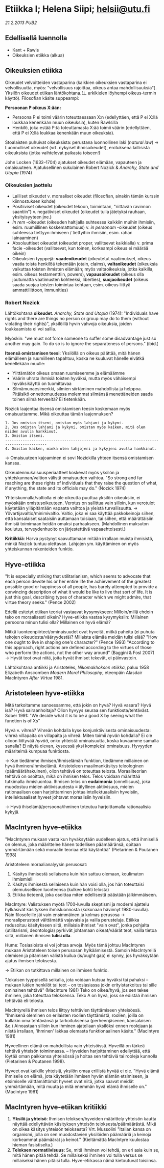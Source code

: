 # Etiikka I; Helena Siipi; helsii@utu.fi #
*21.2.2013 PUB2*

## Edellisellä luennolla ##

* Kant + Rawls
* Oikeuksien etiikka (alkua)

## Oikeuksien etiikka ##

Oikeudet velvoitteiden vastaparina (kaikkien oikeuksien vastaparina ei velvollisuutta, myös: "velvollisuus rajoittaa, oikeus antaa mahdollisuuksia"). Yksilön oikeudet etiikan lähtökohtana.(&perp; arkikielen löyhempi oikeus-termin käyttö). Filosofian käsite suppeampi:

**Persoonan P oikeus X:ään:**

* Persoona P ei toimi väärin toteuttaessaan X:n (edellyttäen, että P ei X:llä loukkaa kenenkään muun oikeuksia), kuten Rawlsilla
* Henkilö, joka estää P:tä toteuttamasta X:ää toimii väärin (edellyttäen, että P ei X:llä loukkaa kenenkään muun oikeuksia). 

Stoalaisten puhuivat oikeuksista: perustana luonnollinen laki (_natural law_) &rarr; Luonnolliset oikeudet (vrt. nykyiset ihmisoikeudet), erotuksena laillisista oikeuksista (jotka vaihtelevat paikasta toiseen!)

John Locken (1632&ndash;1704) ajatukset oikeudet elämään, vapauteen ja omaisuuteen. Ajatuksellinen sukulainen Robert Nozick &amp; _Anarchy, State and Utopia_ (1974)

### Oikeuksien jaottelu ###

* Lailliset oikeudet v. moraaliset oikeudet (filosofian, ainakin tämän kurssin kiinnostuksen kohde)
* Positiiviset oikeudet (oikeudet tekoon, toimintaan, "riittävän ravinnon saantiin") v. negatiiviset oikeudet (oikeudet tulla jätetyksi rauhaan, yksityisyyteen jne.)
* _In rem_ -oikeudet (oikeuden haltijalla suhteessa kaikkiin muihin ihmisiin, esim. ruumiillinen koskemattomuus) v. _in personam_ -oikeudet (oikeus suhteessa tiettyyn ihmiseen / tiettyihin ihmisiin, esim. rahan lainaaminen)
* Absoluuttiset oikeudet (oikeudet proper, vallitsevat kaikkialla) v. prima facie -oikeudet (vallitsevat, kun toinen, korkeampi oikeus ei määrää oikein)
* Oikeuksien tyyppejä: **vaadeoikeudet** (oikeutetut vaatimukset, oikeus vaatia toista henkilöä tekemään jotain, claims), **valtaoikeudet** (oikeuksia vaikuttaa toisten ihmisten elämään; myös valtaoikeuksia, jotka kaikilla, esim. oikeus testamenttiin, powers), **vapausoikeudet** (oikeus olla joutumatta vaatimusten kohteeksi, liberties), **suojaoikeudet** (oikeus saada suojaa toisten toimintaa kohtaan, esim. oikeus liittyä ammattiliittoon, immunities)

### Robert Nozick ###

Lähtökohtana **oikeudet**. _Anarchy, State and Utopia_ (1974): "Individuals have rights and there are things no person or group may do to them (without violating their rights)", yksilöillä hyvin vahvoja oikeuksia, joiden loukkaamista ei voi sallia.

Myöskin: "we must not force someone to suffer some disadvantage just so another may gain. To do so is to ignore the separateness of persons." (ibid.)

**Itsensä omistamisen teesi**: Yksilöllä on oikeus päättää, mitä hänen elämälleen ja ruumiilleen tapahtuu, koska ne kuuluvat hänelle eivätkä kenellekään muulle:

* Ylittämätön oikeus omaan ruumiseemme ja elämäämme
* Väärin uhrata ihmisiä toisten hyväksi, mutta myös vähäisempi hyväksikäyttö on tuomittavaa
* Silmämunaesimerkki, silmien siirtäminen mahdollista ja helppoa. Pitäisikö onnettomuudessa molemmat silmänsä menettäneiden saada toinen silmä terveeltä? Ei tietenkään.

Nozick laajentaa itsensä omistamisen teesin koskemaan myös omaisuuttamme. Mikä oikeuttaa tämän laajennuksen?

    1. Jos omistan itseni, omistan myös lahjani ja kykyni.
    2. Jos omistan lahjani ja kykyni, omistan myös kaiken, mitä olen niiden avulla hankkinut.
    3. Omistan itseni.
    -----------------------------------------------------------------------------------------
    4. Omistan kaiken, minkä olen lahjojeni ja kykyjeni avulla hankkinut.

&rarr; Omaisuuteen kajoaminen ei sovi Nozickilla yhteen itsensä omistamisen kanssa.

Oikeudenmukaisuusperiaatteet koskevat myös yksilön ja yhteiskunnan/valtion välistä omaisuuden vaihtoa. "So strong and far reaching are these rights of individuals that they raise the question of what, if anything, the state and its officials may do." (Nozick 1974)

Yhteiskunnalla/valtiolla ei ole oikeutta puuttua yksilön oikeuksiin, ei myöskään omistusoikeuteen. Verotus on sallittua vain silloin, kun verotulot käytetään ylläpitämään vapaata vaihtoa ja yleistä turvallisuutta. &rarr; Yövartijavaltio/minimivaltio. Valtio, joka ei saa käyttää pakkokeinoja siihen, että kansalaiset saataisiin auttamaan toisiaan, tai siihen, että määrättäisiin ihmisiä toimimaan heidän omaksi parhaakseen. (Mahdollinen maksuton koulutus, terveydenhuolto on järjestettävä vapaaehtoisesti.)

**Kritiikkiä**: Harva pystynyt saavuttamaan mitään irrallaan muista ihmisistä, minkä Nozick tuntuu olettavan. Lahjojen ym. käyttäminen on myös yhteiskunnan rakenteiden funktio.

## Hyve-etiikka ##

"It is especially striking that utilitarianism, which seems to advocate that each person devote his or her entire life the achievement of the greatest possible good or happiness of all people, has barely attempted to provide a convincing description of what it would be like to live that sort of life. It is just this goal, describing types of character which we might admire, that virtue theory seeks." (Pence 2002)

Edellä esitetyt etiikan teoriat vastaavat kysymykseen: Milloin/millä ehdoin teko on moraalisesti oikein? Hyve-etiikka vastaa kysymyksiin: Millainen persoona minun tulisi olla? Millainen on hyvä elämä?

Mitkä luonteenpiirteet/ominaisuudet ovat hyveitä, mitkä paheita (ei puhuta tekojen oikeudesta/vääryydestä)? Millaista elämää meidän tulisi elää? "How one ought to live in shaping one's character?" (Pence 1993) "According to this approach, right actions are defined according to the virtues of those who perform the actions, not the other way around" (Baggini &amp; Fosl 2007) &rarr; Hyvät teot ovat niitä, joita hyvät ihmiset tekevät, ei päinvastoin.

Lähtökohtana antiikki ja Aristoteles, _Nikomakhoksen etiikka_, paluu 1958 Elizabeth Anscomben _Modern Moral Philosophy_, eteenpäin Alasdair MacIntyren _After Virtue_ 1981.

## Aristoteleen hyve-etiikka ##

Mitä tarkoitamme sanoessamme, että jokin on hyvä? Hyvä vasara? Hyvä isä? Hyvä sairaanhoitaja? Olion hyvyys seuraa sen funktiosta/tehtäväst. Sober 1991: "We decide what it is to be a good X by seeing what the function is of Xs"

Hyvä v. vihreä? Vihreän kohdalla kyse konjunktiivisesta ominaisuudesta: vihreä villapaita on villapaita ja vihreä. Miten toimii _hyvän_ kohdalla? Ei ole olioon liittyvää _hyvää_, onko yhteistä ominaisuutta, koska kuvaamme samalla sanalla? Ei näytä olevan, kyseessä yksi kompleksi ominaisuus. Hyvyyden määritelmä kumpuaa funktiosta.

&rarr; Kun tiedämme ihmisen/ihmiselämän funktion, tiedämme millainen on hyvä ihminen/ihmiselämä. Aristoteleen maailmankäsitys teleologinen (päämäärähakuinen), olion tehtävä on toteuttaa telosta. Moraaliteorian tehtävä on osoittaa, mikä on ihmisen telos. Telos voidaan määrittää tutkimalla ihmisluontoa. Ihmisen telos on **eudaimonia** (onnellisuus), joka muodostuu mielen aktiivisuudesta &equiv; älyllinen aktiivisuus, mielen rationaalisen osan harjoittaminen johtaa intellektuaalisiin hyveisiin, intellektuaaliset hyveet johtavat moraalisiin hyveisiin.

&rarr; Hyvä ihiselämä/persoona/ihminen toteutuu harjoittamalla rationaalisia kykyjä.

## MacIntyren hyve-etiikka ##

"MacIntyren mukaan vasta kun hyväksytään uudelleen ajatus, että ihmisellä on olemus, joka määrittelee hänen todellisen päämääränsä, opitaan ymmärtämään sekä moraalin teoriaa että käytäntöä" (Pietarinen &amp; Poutanen 1998)

Aristoteleen moraalianalyysin perusosat:

1. Käsitys ihmisestä sellaisena kuin hän sattuu olemaan, koulimaton ihmismieli
2. Käsitys ihmisestä sellaisena kuin hän voisi olla, jos hän toteuttaisi olemuksellisen luonteensa (kulkee kohti telosta)
3. Etiikka tieteenä, joka osoittaa miten edellisestä päästään jälkimmäiseen.

MacIntyre: Valistuksen myötä 1700-luvulla skeptismi ja moderni ajattelu hylkäsivät käsityksen ihmisluonnosta (kokonaan hävinnyt 1980-luvulla). Näin filosofeille jäi vain ensimmäinen ja kolmas perusosa &rarr; moraaliperusteet välttämättä vajavaisia ja vailla perusteluja. Etiikka redusoituu käsitykseen siitä, millaisia ihmiset "vain ovat", jonka pohjalta (utilitarismi, deontologia) pyrkivät johtamaan oikeat/väärät teot, vailla tietoa siitä, millainen ihmisen **tulisi olla**.

Hume: Tosiasioista ei voi johtaa arvoja. Myös tämä johtuu MacIntyren mukaan Aristoteleen toisen perusosan hylkäämisestä. Samoin MacIntyrellä olemisen ja pitämisen välistä kuilua (is/ought gap) ei synny, jos hyväksytään ajatus ihmisen teloksesta.

&rarr; Etiikan on tutkittava millainen on ihmisen funktio.

"Jokaisen tyyppisellä seikalla, jota voidaan kutsua hyväksi tai pahaksi &ndash; mukaan lukien henkilöt tai teot &ndash; on tosiasiassa jokin erityistarkoitus tai sille ominainen tehtävä" (MacInture 1981) Teko on oikea/hyvä, jos sen tekee ihminen, joka toteuttaa teloksensa. Teko A on hyvä, joss se edistää ihmisen tehtävää eli telosta.

MacIntyrellä ihmisen telos liittyy tehtävien täyttämiseen yhteisössä. "Ihmisenä oleminen on erilaisten roolien täyttämistä, roolien, joilla on kullakin oma tehtävänsä ja tarkoituksensa (perheenjäsenen, kansalaisen &amp;c.) Ainoastaan silloin kun ihminen ajatellaan yksilöksi ennen roolejaan ja niistä irrallaan, 'ihminen' lakkaa
olemasta funktionaalinen käsite." (MacIntyre 1981)

Hyveellinen elämä on mahdollista vain yhteisöissä. Hyveillä on tärkeä tehtävä yhteisön toiminnassa. &ndash; Hyveiden harjoittaminen edellyttää, että löytää oman paikkansa yhteisössä ja hoitaa sen tehtäviä tai rooleja kunnolla (Pietarinen &amp; Poutanen 1998).

Hyveet ovat kaikille yhteisiä, yksilön omaa erillistä hyvää ei ole. "Hyvä elämä ihmiselle on elämä, jota käytetään ihmisen hyvän elämän etsimiseen, ja etsimiselle välttämättömät hyveet ovat niitä, jotka saavat meidät ymmärtämään, mitä muuta ja mitä enemmän hyvä elämä ihmiselle on." (MacIntyre 1981)

## MacIntyren hyve-etiikan kritiikki ##

1. **Yksilö ja yhteisö**: Ihmisen teloksen/hyveiden määrittely yhteisön kautta näyttää edellyttävän käsityksen yhteisön teloksesta/päämäärästä. Mikä on oikea käsitys yhteisön teloksesta? Vrt. Mussolini "Italian kansa on organismi, jolla on sen muodostavien yksilöiden päämääriä ja keinoja korkeammat päämäärät ja keinot." (Kieltämättä MacIntyre kuulostaa hieman fasistiselta.)
2. **Teloksen normatiivisuus**:  Se, mitä ihminen voi tehdä, on eri asia kuin se, mitä hänen pitää tehdä. Se millaiseksi ihminen voi tulla versus se millaiseksi hänen pitäisi tulla. Hyve-etiikassa nämä kietoutuvat toisiinsa.


